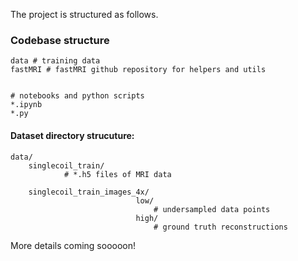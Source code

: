 The project is structured as follows.

### Codebase structure
```
data # training data
fastMRI # fastMRI github repository for helpers and utils


# notebooks and python scripts
*.ipynb 
*.py

```
#### Dataset directory strucuture:

```
data/
	singlecoil_train/
			# *.h5 files of MRI data
            
    singlecoil_train_images_4x/
                            low/
                                # undersampled data points
                            high/
                                # ground truth reconstructions              
```

More details coming sooooon!
